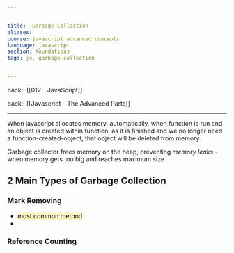 ```yaml
---


title:  Garbage Collection
aliases:
course: javascript advanced concepts
language: javascript
section: foundations
tags: js, garbage-collection


---
```

back:: [[012 - JavaScript]]

back:: [[Javascript - The Advanced Parts]]

---

When javascript allocates memory, automatically, when function is run and an object is created within function, as it is finished and we no longer need a function-created-object, that object will be deleted from memory.

Garbage collector frees memory on the heap, preventing *memory leaks* - when memory gets too big and reaches maximum size


## 2 Main Types of Garbage Collection

### Mark Removing

- <mark style="background: #FFF3A3A6;">most common method</mark>
-  

### Reference Counting